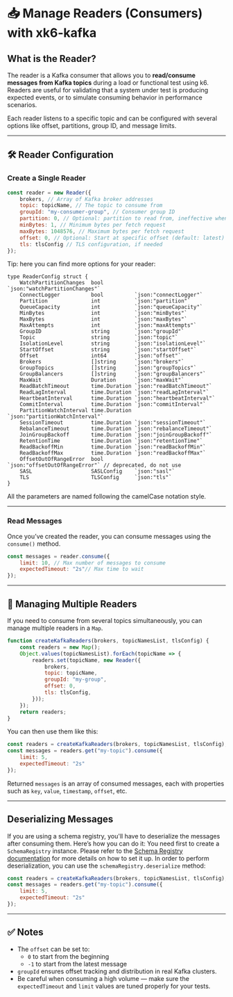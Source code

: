# 📥 Manage Readers (Consumers) with xk6-kafka

## What is the Reader?

The reader is a Kafka consumer that allows you to **read/consume messages from Kafka topics** during a load or functional test using k6. Readers are useful for validating that a system under test is
producing expected events, or to simulate consuming behavior in performance scenarios.

Each reader listens to a specific topic and can be configured with several options like offset, partitions, group ID, and message limits.

---

## 🛠️ Reader Configuration

### Create a Single Reader

```javascript
const reader = new Reader({
    brokers, // Array of Kafka broker addresses
    topic: topicName, // The topic to consume from
    groupId: "my-consumer-group", // Consumer group ID
    partition: 0, // Optional: partition to read from, ineffective when using consumer group
    minBytes: 1, // Minimum bytes per fetch request
    maxBytes: 1048576, // Maximum bytes per fetch request
    offset: 0, // Optional: Start at specific offset (default: latest)
    tls: tlsConfig // TLS configuration, if needed
});
```

Tip: here you can find more options for your reader:

```golang
type ReaderConfig struct {
	WatchPartitionChanges  bool          `json:"watchPartitionChanges"`
	ConnectLogger          bool          `json:"connectLogger"`
	Partition              int           `json:"partition"`
	QueueCapacity          int           `json:"queueCapacity"`
	MinBytes               int           `json:"minBytes"`
	MaxBytes               int           `json:"maxBytes"`
	MaxAttempts            int           `json:"maxAttempts"`
	GroupID                string        `json:"groupId"`
	Topic                  string        `json:"topic"`
	IsolationLevel         string        `json:"isolationLevel"`
	StartOffset            string        `json:"startOffset"`
	Offset                 int64         `json:"offset"`
	Brokers                []string      `json:"brokers"`
	GroupTopics            []string      `json:"groupTopics"`
	GroupBalancers         []string      `json:"groupBalancers"`
	MaxWait                Duration      `json:"maxWait"`
	ReadBatchTimeout       time.Duration `json:"readBatchTimeout"`
	ReadLagInterval        time.Duration `json:"readLagInterval"`
	HeartbeatInterval      time.Duration `json:"heartbeatInterval"`
	CommitInterval         time.Duration `json:"commitInterval"`
	PartitionWatchInterval time.Duration `json:"partitionWatchInterval"`
	SessionTimeout         time.Duration `json:"sessionTimeout"`
	RebalanceTimeout       time.Duration `json:"rebalanceTimeout"`
	JoinGroupBackoff       time.Duration `json:"joinGroupBackoff"`
	RetentionTime          time.Duration `json:"retentionTime"`
	ReadBackoffMin         time.Duration `json:"readBackoffMin"`
	ReadBackoffMax         time.Duration `json:"readBackoffMax"`
	OffsetOutOfRangeError  bool          `json:"offsetOutOfRangeError"` // deprecated, do not use
	SASL                   SASLConfig    `json:"sasl"`
	TLS                    TLSConfig     `json:"tls"`
} 
```

All the parameters are named following the camelCase notation style.

---

### Read Messages

Once you’ve created the reader, you can consume messages using the `consume()` method.

```javascript
const messages = reader.consume({
    limit: 10, // Max number of messages to consume
    expectedTimeout: "2s"// Max time to wait
});
```

---

## 🧵 Managing Multiple Readers

If you need to consume from several topics simultaneously, you can manage multiple readers in a `Map`.

```javascript
function createKafkaReaders(brokers, topicNamesList, tlsConfig) {
    const readers = new Map();
    Object.values(topicNamesList).forEach(topicName => {
        readers.set(topicName, new Reader({
            brokers,
            topic: topicName,
            groupId: "my-group",
            offset: 0,
            tls: tlsConfig,
        }));
    });
    return readers;
}
```

You can then use them like this:

```javascript
const readers = createKafkaReaders(brokers, topicNamesList, tlsConfig);
const messages = readers.get("my-topic").consume({
    limit: 5,
    expectedTimeout: "2s"
});
```

Returned `messages` is an array of consumed messages, each with properties such as `key`, `value`, `timestamp`, `offset`, etc.

---

## Deserializing Messages

If you are using a schema registry, you'll have to deserialize the messages after consuming them. Here’s how you can do it:
You need first to create a `SchemaRegistry` instance. Please refer to the [Schema Registry documentation](./schema-registry.md) for more details on how to set it up.
In order to perform deserialization, you can use the `schemaRegistry.deserialize` method:
```javascript
const readers = createKafkaReaders(brokers, topicNamesList, tlsConfig);
const messages = readers.get("my-topic").consume({
    limit: 5,
    expectedTimeout: "2s"
});
```

---

## ✅ Notes

- The `offset` can be set to:
    - `0` to start from the beginning
    - `-1` to start from the latest message
- `groupId` ensures offset tracking and distribution in real Kafka clusters.
- Be careful when consuming a high volume — make sure the `expectedTimeout` and `limit` values are tuned properly for your tests.
